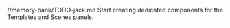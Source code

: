 //memory-bank/TODO-jack.md
Start creating dedicated components for the Templates and Scenes panels.

